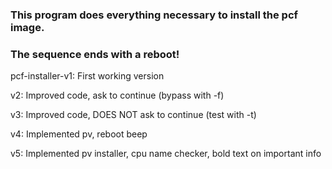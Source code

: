 ### This program does everything necessary to install the pcf image. 
### The sequence ends with a reboot!

 pcf-installer-v1: First working version
 
 v2: Improved code, ask to continue (bypass with -f)
 
 v3: Improved code, DOES NOT ask to continue (test with -t)
 
 v4: Implemented pv, reboot beep

 v5: Implemented pv installer, cpu name checker, bold text on important info